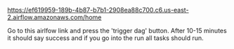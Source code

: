 https://ef619959-189b-4b87-b7b1-2908ea88c700.c6.us-east-2.airflow.amazonaws.com/home

Go to this airlfow link and press the 'trigger dag' button. After 10-15 minutes it should say success and if you go into the run all tasks should run.
